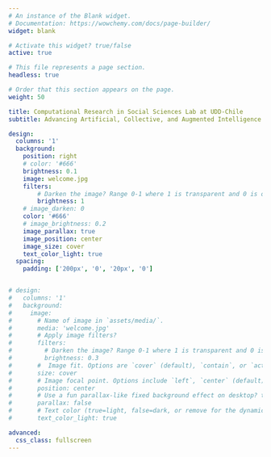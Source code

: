 ```yaml
---
# An instance of the Blank widget.
# Documentation: https://wowchemy.com/docs/page-builder/
widget: blank

# Activate this widget? true/false
active: true

# This file represents a page section.
headless: true

# Order that this section appears on the page.
weight: 50

title: Computational Research in Social Sciences Lab at UDD-Chile
subtitle: Advancing Artificial, Collective, and Augmented Intelligence

design:
  columns: '1'
  background:
    position: right
    # color: '#666'
    brightness: 0.1
    image: welcome.jpg
    filters:
        # Darken the image? Range 0-1 where 1 is transparent and 0 is opaque.
        brightness: 1
    # image_darken: 0
    color: '#666'
    # image_brightness: 0.2
    image_parallax: true
    image_position: center
    image_size: cover
    text_color_light: true
  spacing:
    padding: ['200px', '0', '20px', '0']


# design:
#   columns: '1'
#   background:
#     image:
#       # Name of image in `assets/media/`.
#       media: 'welcome.jpg'
#       # Apply image filters?
#       filters:
#         # Darken the image? Range 0-1 where 1 is transparent and 0 is opaque.
#         brightness: 0.3
#       #  Image fit. Options are `cover` (default), `contain`, or `actual` size.
#       size: cover
#       # Image focal point. Options include `left`, `center` (default), or `right`.
#       position: center
#       # Use a fun parallax-like fixed background effect on desktop? true/false
#       parallax: false
#       # Text color (true=light, false=dark, or remove for the dynamic theme color).
#       text_color_light: true

advanced:
  css_class: fullscreen
---
```

